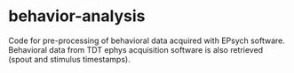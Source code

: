 # behavior-analysis
Code for pre-processing of behavioral data acquired with EPsych software. 
Behavioral data from TDT ephys acquisition software is also retrieved (spout and stimulus timestamps).
